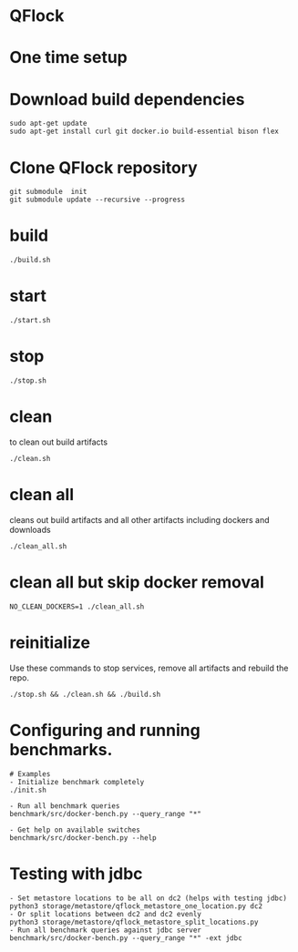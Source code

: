 # QFlock

# One time setup

# Download build dependencies
```shell
sudo apt-get update
sudo apt-get install curl git docker.io build-essential bison flex
```

# Clone QFlock repository
```shell
git submodule  init
git submodule update --recursive --progress
```

# build
```shell
./build.sh
```
# start
```shell
./start.sh
```
# stop
```shell
./stop.sh
```
# clean<BR>
to clean out build artifacts
```shell
./clean.sh
```
# clean all<BR>
cleans out build artifacts and all other artifacts including dockers and downloads
```shell
./clean_all.sh
```
# clean all but skip docker removal
```shell
NO_CLEAN_DOCKERS=1 ./clean_all.sh
```

# reinitialize
Use these commands to stop services, remove all artifacts and rebuild the repo.
```shell
./stop.sh && ./clean.sh && ./build.sh
```

# Configuring and running benchmarks.
```shell
# Examples
- Initialize benchmark completely
./init.sh

- Run all benchmark queries
benchmark/src/docker-bench.py --query_range "*"

- Get help on available switches
benchmark/src/docker-bench.py --help
```

# Testing with jdbc
```shell
- Set metastore locations to be all on dc2 (helps with testing jdbc)
python3 storage/metastore/qflock_metastore_one_location.py dc2
- Or split locations between dc2 and dc2 evenly
python3 storage/metastore/qflock_metastore_split_locations.py
- Run all benchmark queries against jdbc server
benchmark/src/docker-bench.py --query_range "*" -ext jdbc
```
